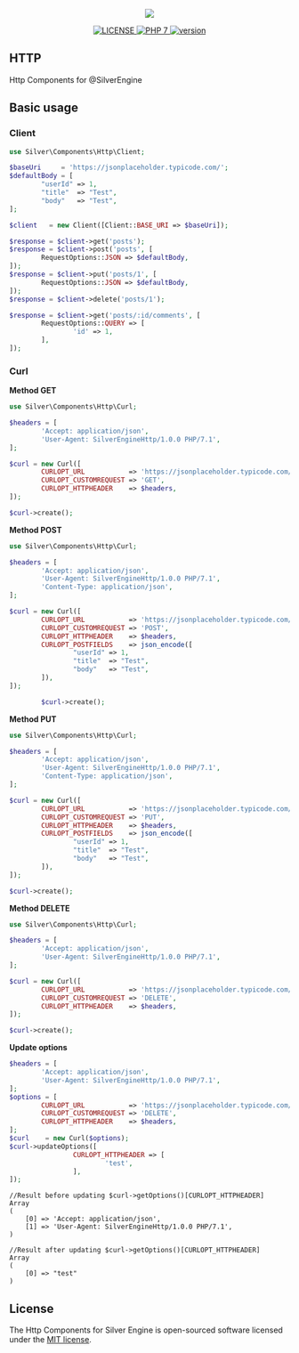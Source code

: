 <p align="center">
    <img src="https://thumb.ibb.co/fDOcRG/goodone.jpg">
</p>

<p align="center">
    <a href="#">
        <img src="https://img.shields.io/badge/Licence-MIT-green.svg" alt="LICENSE" title="LICENSE">
    </a>
    <a href="#">
        <img src="https://img.shields.io/badge/PHP-%3E%3D%207.1-blue.svg" alt="PHP 7" title="PHP 7">
    </a>
    <a href="#">
        <img src="https://img.shields.io/badge/Alpha-V1.0.0-yellow.svg" alt="version" title="version">
    </a>
</p>

## HTTP

Http Components for @SilverEngine

## Basic usage

### Client

```php
use Silver\Components\Http\Client;

$baseUri     = 'https://jsonplaceholder.typicode.com/';
$defaultBody = [
        "userId" => 1,
        "title"  => "Test",
        "body"   => "Test",
];

$client   = new Client([Client::BASE_URI => $baseUri]);

$response = $client->get('posts');
$response = $client->post('posts', [
        RequestOptions::JSON => $defaultBody,
]);
$response = $client->put('posts/1', [
        RequestOptions::JSON => $defaultBody,
]);
$response = $client->delete('posts/1');
```

```php
$response = $client->get('posts/:id/comments', [
        RequestOptions::QUERY => [
                'id' => 1,
        ],
]);
```

### Curl

**Method GET**
```php
use Silver\Components\Http\Curl;

$headers = [
        'Accept: application/json',
        'User-Agent: SilverEngineHttp/1.0.0 PHP/7.1',
];

$curl = new Curl([
        CURLOPT_URL           => 'https://jsonplaceholder.typicode.com/posts',
        CURLOPT_CUSTOMREQUEST => 'GET',
        CURLOPT_HTTPHEADER    => $headers,
]);

$curl->create();
```

**Method POST**
```php
use Silver\Components\Http\Curl;

$headers = [
        'Accept: application/json',
        'User-Agent: SilverEngineHttp/1.0.0 PHP/7.1',
        'Content-Type: application/json',
];

$curl = new Curl([
        CURLOPT_URL           => 'https://jsonplaceholder.typicode.com/posts',
        CURLOPT_CUSTOMREQUEST => 'POST',
        CURLOPT_HTTPHEADER    => $headers,
        CURLOPT_POSTFIELDS    => json_encode([
                "userId" => 1,
                "title"  => "Test",
                "body"   => "Test",
        ]),
]);

        $curl->create();
```

**Method PUT**
```php
use Silver\Components\Http\Curl;

$headers = [
        'Accept: application/json',
        'User-Agent: SilverEngineHttp/1.0.0 PHP/7.1',
        'Content-Type: application/json',
];

$curl = new Curl([
        CURLOPT_URL           => 'https://jsonplaceholder.typicode.com/posts/1',
        CURLOPT_CUSTOMREQUEST => 'PUT',
        CURLOPT_HTTPHEADER    => $headers,
        CURLOPT_POSTFIELDS    => json_encode([
                "userId" => 1,
                "title"  => "Test",
                "body"   => "Test",
        ]),
]);

$curl->create();
```

**Method DELETE**
```php
use Silver\Components\Http\Curl;

$headers = [
        'Accept: application/json',
        'User-Agent: SilverEngineHttp/1.0.0 PHP/7.1',
];

$curl = new Curl([
        CURLOPT_URL           => 'https://jsonplaceholder.typicode.com/posts/1',
        CURLOPT_CUSTOMREQUEST => 'DELETE',
        CURLOPT_HTTPHEADER    => $headers,
]);

$curl->create();
```

**Update options**
```php
$headers = [
        'Accept: application/json',
        'User-Agent: SilverEngineHttp/1.0.0 PHP/7.1',
];
$options = [
        CURLOPT_URL           => 'https://jsonplaceholder.typicode.com/posts/1',
        CURLOPT_CUSTOMREQUEST => 'DELETE',
        CURLOPT_HTTPHEADER    => $headers,
];
$curl    = new Curl($options);
$curl->updateOptions([
                CURLOPT_HTTPHEADER => [
                        'test',
                ],
]);
```
```
//Result before updating $curl->getOptions()[CURLOPT_HTTPHEADER]
Array
(
    [0] => 'Accept: application/json',
    [1] => 'User-Agent: SilverEngineHttp/1.0.0 PHP/7.1',
)

//Result after updating $curl->getOptions()[CURLOPT_HTTPHEADER]
Array
(
    [0] => "test"
)
```

## License

The Http Components for Silver Engine is open-sourced software licensed under the [MIT license](http://opensource.org/licenses/MIT).

